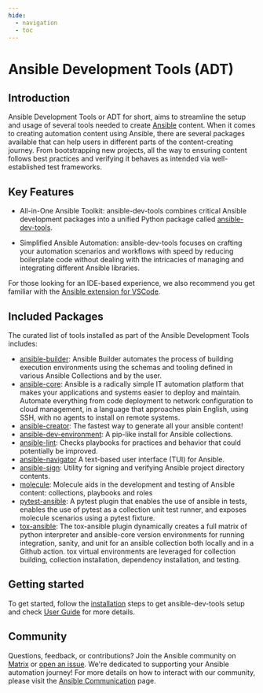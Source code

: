 ```yaml
---
hide:
  - navigation
  - toc
---
```


<!-- cspell:disable-next-line -->

# Ansible Development Tools (ADT)

## Introduction

<!-- cspell:disable-next-line -->

Ansible Development Tools or ADT for short, aims to streamline the setup and usage of several tools needed to create [Ansible](https://www.ansible.com/) content.
When it comes to creating automation content using Ansible, there are several packages available that can help users in different parts of the content-creating journey. From bootstrapping new projects, all the way to ensuring content follows best practices and verifying it behaves as intended via well-established test frameworks.

## Key Features

- All-in-One Ansible Toolkit: ansible-dev-tools combines critical Ansible development packages into a unified Python package called [ansible-dev-tools](https://pypi.org/project/ansible-dev-tools/).

- Simplified Ansible Automation: ansible-dev-tools focuses on crafting your automation scenarios and workflows with speed by reducing boilerplate code without
  dealing with the intricacies of managing and integrating different Ansible libraries.

For those looking for an IDE-based experience, we also recommend you get familiar with the [Ansible extension for VSCode](https://marketplace.visualstudio.com/items?itemName=redhat.ansible).

## Included Packages

The curated list of tools installed as part of the Ansible Development Tools includes:

- [ansible-builder](https://ansible.readthedocs.io/projects/builder/): Ansible Builder automates the process of building execution environments using the schemas and tooling defined in various Ansible Collections and by the user.
- [ansible-core](https://ansible.readthedocs.io/projects/ansible/): Ansible is a radically simple IT automation platform that makes your applications and systems easier to deploy and maintain. Automate everything from code deployment to network configuration to cloud management, in a language that approaches plain English, using SSH, with no agents to install on remote systems.
- [ansible-creator](https://ansible.readthedocs.io/projects/creator/): The fastest way to generate all your ansible content!
- [ansible-dev-environment](https://ansible.readthedocs.io/projects/dev-environment/): A pip-like install for Ansible collections.
- [ansible-lint](https://ansible.readthedocs.io/projects/lint/): Checks playbooks for practices and behavior that could potentially be improved.
- [ansible-navigator](https://ansible.readthedocs.io/projects/navigator/) A text-based user interface (TUI) for Ansible.
- [ansible-sign](https://ansible.readthedocs.io/projects/sign/): Utility for signing and verifying Ansible project directory contents.
- [molecule](https://ansible.readthedocs.io/projects/molecule/): Molecule aids in the development and testing of Ansible content: collections, playbooks and roles
- [pytest-ansible](https://ansible.readthedocs.io/projects/pytest-ansible/): A pytest plugin that enables the use of ansible in tests, enables the use of pytest as a collection unit test runner, and exposes molecule scenarios using a pytest fixture.
- [tox-ansible](https://ansible.readthedocs.io/projects/tox-ansible/): The tox-ansible plugin dynamically creates a full matrix of python interpreter and ansible-core version environments for running integration, sanity, and unit for an ansible collection both locally and in a Github action. tox virtual environments are leveraged for collection building, collection installation, dependency installation, and testing.

## Getting started

To get started, follow the [installation](installation.md) steps to get ansible-dev-tools setup and check [User Guide](user-guide/index.md) for more details.

## Community

Questions, feedback, or contributions? Join the Ansible community on [Matrix](https://matrix.to/#/#devtools:ansible.com) or [open an issue](https://github.com/ansible/ansible-dev-tools/issues/new). We're dedicated to supporting your Ansible automation journey! For more details on how to interact with our community, please visit the [Ansible Communication](https://docs.ansible.com/ansible/latest/community/communication.html) page.
